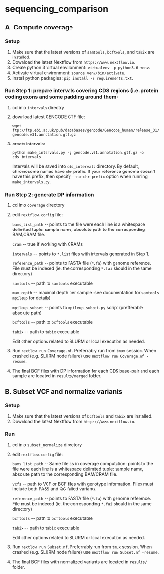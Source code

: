 # sequencing_comparison

## A. Compute coverage

### Setup

1. Make sure that the latest versions of `samtools`, `bcftools`, and `tabix` are installed.
2. Download the latest Nextflow from `https://www.nextflow.io`.
3. Create python 3 virtual environment: `virtualenv -p python3.6 venv`.
4. Activate virtual environment: `source venv/bin/activate`.
5. Install python packagies: `pip install -r requirements.txt`.


### Run Step 1: prepare intervals covering CDS regions (i.e. protein coding exons and some padding around them)

1. cd into `intervals` directry
2. download latest GENCODE GTF file:
  
   `wget ftp://ftp.ebi.ac.uk/pub/databases/gencode/Gencode_human/release_31/gencode.v31.annotation.gtf.gz`

3. create intervals:
  
   `python make_intervals.py -g gencode.v31.annotation.gtf.gz -o cds_intervals`
  
   Intervals will be saved into `cds_intervals` directory. By default, chromosome names have `chr` prefix. If your reference genome doesn't have this prefix, then specify `--no-chr-prefix` option when running `make_intervals.py`.
   
### Run Step 2: generate DP information

1. cd into `coverage` directory
2. edit `nextflow.config` file:
   
   `bams_list_path` -- points to the file were each line is a whitespace delimited tuple: sample name, absolute path to  the corresponding BAM/CRAM file.
   
   `cram` -- true if working with CRAMs
   
   `intervals` -- points to `*.list` files with intervals generated in Step 1.
   
   `reference_path` -- points to FASTA file (`*.fa`) with genome reference. File must be indexed (ie. the corresponding `*.fai` should in the same directory)
   
   `samtools` -- path to `samtools` executable
   
   `max_depth` -- maximal depth per sample (see documentation for `samtools mpileup` for details)
   
   `mpileup_subset` -- points to `mpileup_subset.py` script (prefferable absolute path)
   
   `bcftools` -- path to `bcftools` executable
   
   `tabix` -- path to `tabix` executable
   
   Edit other options related to SLURM or local execution as needed.
   
3. Run `nextlow run Coverage.nf`. Preferrably run from `tmux` session. When crashed (e.g. SLURM node failure) use `nextflow run Coverage.nf -resume`.

4. The final BCF files with DP information for each CDS base-pair and each sample are located in `results/merged` folder.

## B. Subset VCF and normalize variants

### Setup

1. Make sure that the latest versions of `bcftools` and `tabix` are installed.
2. Download the latest Nextflow from `https://www.nextflow.io`.

### Run

1. cd into `subset_normalize` directory
2. edit `nextflow.config` file:
   
   `bams_list_path` -- Same file as in coverage computation: points to the file were each line is a whitespace delimited tuple: sample name, absolute path to  the corresponding BAM/CRAM file.
   
   `vcfs` -- path to VCF or BCF files with genotype information. Files must include both PASS and QC failed variants.
   
   `reference_path` -- points to FASTA file (`*.fa`) with genome reference. File must be indexed (ie. the corresponding `*.fai` should in the same directory)
   
   `bcftools` -- path to `bcftools` executable
   
   `tabix` -- path to `tabix` executable
   
   Edit other options related to SLURM or local execution as needed.
   
3. Run `nextlow run Subset.nf`. Preferrably run from `tmux` session. When crashed (e.g. SLURM node failure) use `nextflow run Subset.nf -resume`.

4. The final BCF files with normalized variants are located in `results/` folder.
